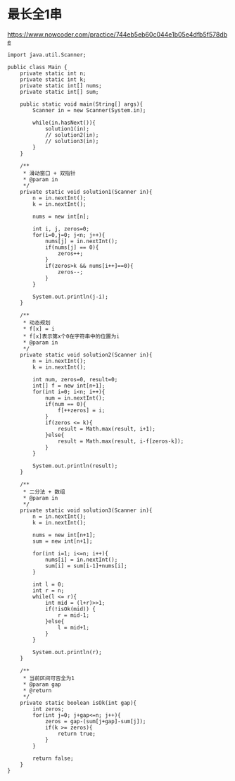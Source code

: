 # 最长全1串
https://www.nowcoder.com/practice/744eb5eb60c044e1b05e4dfb5f578dbe

    import java.util.Scanner;
    
    public class Main {
        private static int n;
        private static int k;
        private static int[] nums;
        private static int[] sum;
    
        public static void main(String[] args){
            Scanner in = new Scanner(System.in);
    
            while(in.hasNext()){
                solution1(in);
                // solution2(in);
                // solution3(in);
            }
        }
    
        /**
         * 滑动窗口 + 双指针
         * @param in
         */
        private static void solution1(Scanner in){
            n = in.nextInt();
            k = in.nextInt();
    
            nums = new int[n];
    
            int i, j, zeros=0;
            for(i=0,j=0; j<n; j++){
                nums[j] = in.nextInt();
                if(nums[j] == 0){
                    zeros++;
                }
                if(zeros>k && nums[i++]==0){
                    zeros--;
                }
            }
    
            System.out.println(j-i);
        }
    
        /**
         * 动态规划
         * f[x] = i
         * f[x]表示第x个0在字符串中的位置为i
         * @param in
         */
        private static void solution2(Scanner in){
            n = in.nextInt();
            k = in.nextInt();
    
            int num, zeros=0, result=0;
            int[] f = new int[n+1];
            for(int i=0; i<n; i++){
                num = in.nextInt();
                if(num == 0){
                    f[++zeros] = i;
                }
                if(zeros <= k){
                    result = Math.max(result, i+1);
                }else{
                    result = Math.max(result, i-f[zeros-k]);
                }
            }
    
            System.out.println(result);
        }
    
        /**
         * 二分法 + 数组
         * @param in
         */
        private static void solution3(Scanner in){
            n = in.nextInt();
            k = in.nextInt();
    
            nums = new int[n+1];
            sum = new int[n+1];
    
            for(int i=1; i<=n; i++){
                nums[i] = in.nextInt();
                sum[i] = sum[i-1]+nums[i];
            }
    
            int l = 0;
            int r = n;
            while(l <= r){
                int mid = (l+r)>>1;
                if(!isOk(mid)) {
                    r = mid-1;
                }else{
                    l = mid+1;
                }
            }
    
            System.out.println(r);
        }
    
        /**
         * 当前区间可否全为1
         * @param gap
         * @return
         */
        private static boolean isOk(int gap){
            int zeros;
            for(int j=0; j+gap<=n; j++){
                zeros = gap-(sum[j+gap]-sum[j]);
                if(k >= zeros){
                    return true;
                }
            }
    
            return false;
        }
    }
    

